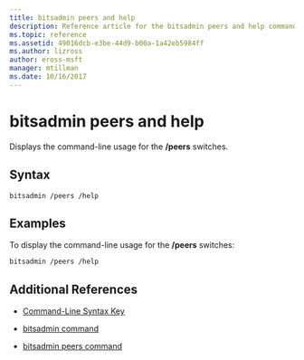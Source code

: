 ```yaml
---
title: bitsadmin peers and help
description: Reference article for the bitsadmin peers and help command, which displays the command-line usage for the /peers switches.
ms.topic: reference
ms.assetid: 49016dcb-e3be-44d9-b00a-1a42eb5984ff
ms.author: lizross
author: eross-msft
manager: mtillman
ms.date: 10/16/2017
---
```


# bitsadmin peers and help

Displays the command-line usage for the **/peers** switches.

## Syntax

```
bitsadmin /peers /help
```

## Examples

To display the command-line usage for the **/peers** switches:

```
bitsadmin /peers /help
```

## Additional References

- [Command-Line Syntax Key](command-line-syntax-key.md)

- [bitsadmin command](bitsadmin.md)

- [bitsadmin peers command](bitsadmin-peers.md)
